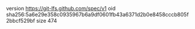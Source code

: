 version https://git-lfs.github.com/spec/v1
oid sha256:5a6e29e358c0935967b6a9df0601fb43a6371d2b0e8458cccb805f2bbcf529bf
size 474
